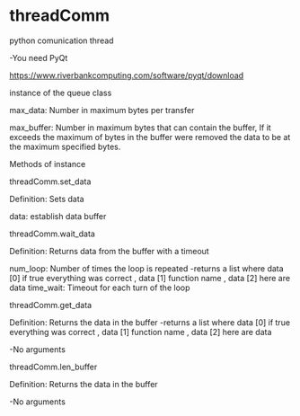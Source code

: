 # threadComm
python comunication thread

-You need PyQt

https://www.riverbankcomputing.com/software/pyqt/download

instance of the queue class

max_data: Number in maximum bytes per transfer

max_buffer: Number in maximum bytes that can contain the buffer, If it exceeds the maximum of bytes in the buffer were removed the data to be at the maximum specified bytes.

Methods of instance

threadComm.set_data

Definition: Sets data

data: establish data buffer

threadComm.wait_data

Definition: Returns data from the buffer with a timeout

num_loop: Number of times the loop is repeated
-returns a list where data [0] if true everything was correct , data [1] function name , data [2] here are data time_wait: Timeout for each turn of the loop

threadComm.get_data

Definition: Returns the data in the buffer -returns a list where data [0] if true everything was correct , data [1] function name , data [2] here are data

-No arguments

threadComm.len_buffer

Definition: Returns the data in the buffer

-No arguments
